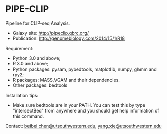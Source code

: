 PIPE-CLIP
=========

Pipeline for CLIP-seq Analysis.
- Galaxy site: http://pipeclip.qbrc.org/
- Publication: http://genomebiology.com/2014/15/1/R18


Requirement:
-  Python 3.0 and above; 
-  R 3.0 and above;
-  Python packages: pysam, pybedtools, matplotlib, numpy, ghmm and rpy2;
-  R packages: MASS,VGAM and their dependencies.
-  Other packages: bedtools


Installation tips:
- Make sure bedtools are in your PATH. You can test this by type "intersectBed" from anywhere and you should get help information of this command.
 

Contact: beibei.chen@utsouthwestern.edu, yang.xie@utsouthwestern.edu
